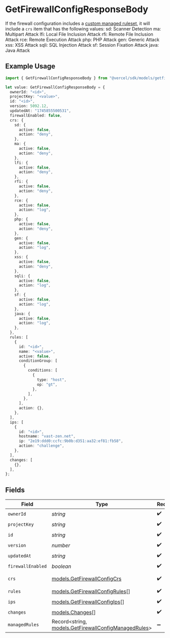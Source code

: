 # GetFirewallConfigResponseBody

If the firewall configuration includes a [custom managed ruleset](https://vercel.com/docs/security/vercel-waf/managed-rulesets), it will include a `crs` item that has the following values: sd: Scanner Detection ma: Multipart Attack lfi: Local File Inclusion Attack rfi: Remote File Inclusion Attack rce: Remote Execution Attack php: PHP Attack gen: Generic Attack xss: XSS Attack sqli: SQL Injection Attack sf: Session Fixation Attack java: Java Attack

## Example Usage

```typescript
import { GetFirewallConfigResponseBody } from "@vercel/sdk/models/getfirewallconfigop.js";

let value: GetFirewallConfigResponseBody = {
  ownerId: "<id>",
  projectKey: "<value>",
  id: "<id>",
  version: 5092.12,
  updatedAt: "1745855500531",
  firewallEnabled: false,
  crs: {
    sd: {
      active: false,
      action: "deny",
    },
    ma: {
      active: false,
      action: "deny",
    },
    lfi: {
      active: false,
      action: "deny",
    },
    rfi: {
      active: false,
      action: "deny",
    },
    rce: {
      active: false,
      action: "log",
    },
    php: {
      active: false,
      action: "deny",
    },
    gen: {
      active: false,
      action: "log",
    },
    xss: {
      active: false,
      action: "deny",
    },
    sqli: {
      active: false,
      action: "log",
    },
    sf: {
      active: false,
      action: "log",
    },
    java: {
      active: false,
      action: "log",
    },
  },
  rules: [
    {
      id: "<id>",
      name: "<value>",
      active: false,
      conditionGroup: [
        {
          conditions: [
            {
              type: "host",
              op: "gt",
            },
          ],
        },
      ],
      action: {},
    },
  ],
  ips: [
    {
      id: "<id>",
      hostname: "vast-zen.net",
      ip: "2e19:ddd0:ccfc:9b0b:d351:aa32:ef81:fb58",
      action: "challenge",
    },
  ],
  changes: [
    {},
  ],
};
```

## Fields

| Field                                                                                              | Type                                                                                               | Required                                                                                           | Description                                                                                        |
| -------------------------------------------------------------------------------------------------- | -------------------------------------------------------------------------------------------------- | -------------------------------------------------------------------------------------------------- | -------------------------------------------------------------------------------------------------- |
| `ownerId`                                                                                          | *string*                                                                                           | :heavy_check_mark:                                                                                 | N/A                                                                                                |
| `projectKey`                                                                                       | *string*                                                                                           | :heavy_check_mark:                                                                                 | N/A                                                                                                |
| `id`                                                                                               | *string*                                                                                           | :heavy_check_mark:                                                                                 | N/A                                                                                                |
| `version`                                                                                          | *number*                                                                                           | :heavy_check_mark:                                                                                 | N/A                                                                                                |
| `updatedAt`                                                                                        | *string*                                                                                           | :heavy_check_mark:                                                                                 | N/A                                                                                                |
| `firewallEnabled`                                                                                  | *boolean*                                                                                          | :heavy_check_mark:                                                                                 | N/A                                                                                                |
| `crs`                                                                                              | [models.GetFirewallConfigCrs](../models/getfirewallconfigcrs.md)                                   | :heavy_check_mark:                                                                                 | Custom Ruleset                                                                                     |
| `rules`                                                                                            | [models.GetFirewallConfigRules](../models/getfirewallconfigrules.md)[]                             | :heavy_check_mark:                                                                                 | N/A                                                                                                |
| `ips`                                                                                              | [models.GetFirewallConfigIps](../models/getfirewallconfigips.md)[]                                 | :heavy_check_mark:                                                                                 | N/A                                                                                                |
| `changes`                                                                                          | [models.Changes](../models/changes.md)[]                                                           | :heavy_check_mark:                                                                                 | N/A                                                                                                |
| `managedRules`                                                                                     | Record<string, [models.GetFirewallConfigManagedRules](../models/getfirewallconfigmanagedrules.md)> | :heavy_minus_sign:                                                                                 | N/A                                                                                                |